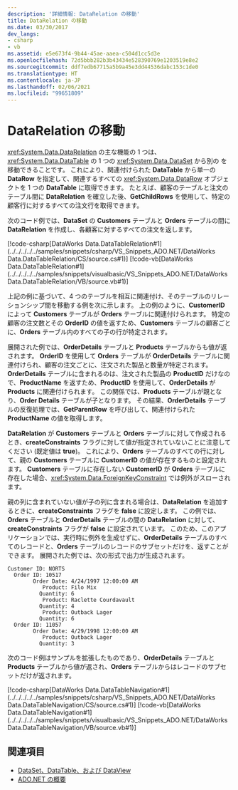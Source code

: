 ```yaml
---
description: '詳細情報: DataRelation の移動'
title: DataRelation の移動
ms.date: 03/30/2017
dev_langs:
- csharp
- vb
ms.assetid: e5e673f4-9b44-45ae-aaea-c504d1cc5d3e
ms.openlocfilehash: 72d5bbb282b3b43434e528390769e1203519e8e2
ms.sourcegitcommit: ddf7edb67715a5b9a45e3dd44536dabc153c1de0
ms.translationtype: HT
ms.contentlocale: ja-JP
ms.lasthandoff: 02/06/2021
ms.locfileid: "99651809"
---
```

# <a name="navigating-datarelations"></a>DataRelation の移動

<xref:System.Data.DataRelation> の主な機能の 1 つは、<xref:System.Data.DataTable> の 1 つの <xref:System.Data.DataSet> から別の  を移動できることです。 これにより、関連付けられた **DataTable** から単一の **DataRow** を指定して、関連するすべての <xref:System.Data.DataRow> オブジェクトを 1 つの **DataTable** に取得できます。 たとえば、顧客のテーブルと注文のテーブル間に **DataRelation** を確立した後、**GetChildRows** を使用して、特定の顧客行に対するすべての注文行を取得できます。  
  
 次のコード例では、**DataSet** の **Customers** テーブルと **Orders** テーブルの間に **DataRelation** を作成し、各顧客に対するすべての注文を返します。  
  
 [!code-csharp[DataWorks Data.DataTableRelation#1](../../../../../samples/snippets/csharp/VS_Snippets_ADO.NET/DataWorks Data.DataTableRelation/CS/source.cs#1)]
 [!code-vb[DataWorks Data.DataTableRelation#1](../../../../../samples/snippets/visualbasic/VS_Snippets_ADO.NET/DataWorks Data.DataTableRelation/VB/source.vb#1)]  
  
 上記の例に基づいて、4 つのテーブルを相互に関連付け、そのテーブルのリレーションシップ間を移動する例を次に示します。 上の例のように、**CustomerID** によって **Customers** テーブルが **Orders** テーブルに関連付けられます。 特定の顧客の注文数とその **OrderID** の値を返すため、**Customers** テーブルの顧客ごとに、**Orders** テーブル内のすべての子の行が特定されます。  
  
 展開された例では、**OrderDetails** テーブルと **Products** テーブルからも値が返されます。 **OrderID** を使用して **Orders** テーブルが **OrderDetails** テーブルに関連付けられ、顧客の注文ごとに、注文された製品と数量が特定されます。 **OrderDetails** テーブルに含まれるのは、注文された製品の **ProductID** だけなので、**ProductName** を返すため、**ProductID** を使用して、**OrderDetails** が **Products** に関連付けられます。 この関係では、**Products** テーブルが親となり、**Order Details** テーブルが子となります。 その結果、**OrderDetails** テーブルの反復処理では、**GetParentRow** を呼び出して、関連付けられた **ProductName** の値を取得します。  
  
 **DataRelation** が **Customers** テーブルと **Orders** テーブルに対して作成されるとき、**createConstraints** フラグに対して値が指定されていないことに注意してください (既定値は **true**)。 これにより、**Orders** テーブルのすべての行に対して、親の **Customers** テーブルに **CustomerID** の値が存在するものと設定されます。 **Customers** テーブルに存在しない **CustomerID** が **Orders** テーブルに存在した場合、<xref:System.Data.ForeignKeyConstraint> では例外がスローされます。  
  
 親の列に含まれていない値が子の列に含まれる場合は、**DataRelation** を追加するときに、**createConstraints** フラグを **false** に設定します。 この例では、**Orders** テーブルと **OrderDetails** テーブルの間の **DataRelation** に対して、**createConstraints** フラグが **false** に設定されています。 このため、このアプリケーションでは、実行時に例外を生成せずに、**OrderDetails** テーブルのすべてのレコードと、**Orders** テーブルのレコードのサブセットだけを、返すことができます。 展開された例では、次の形式で出力が生成されます。  
  
```output  
Customer ID: NORTS  
  Order ID: 10517  
        Order Date: 4/24/1997 12:00:00 AM  
           Product: Filo Mix  
          Quantity: 6  
           Product: Raclette Courdavault  
          Quantity: 4  
           Product: Outback Lager  
          Quantity: 6  
  Order ID: 11057  
        Order Date: 4/29/1998 12:00:00 AM  
           Product: Outback Lager  
          Quantity: 3  
```  
  
 次のコード例はサンプルを拡張したものであり、**OrderDetails** テーブルと **Products** テーブルから値が返され、**Orders** テーブルからはレコードのサブセットだけが返されます。  
  
 [!code-csharp[DataWorks Data.DataTableNavigation#1](../../../../../samples/snippets/csharp/VS_Snippets_ADO.NET/DataWorks Data.DataTableNavigation/CS/source.cs#1)]
 [!code-vb[DataWorks Data.DataTableNavigation#1](../../../../../samples/snippets/visualbasic/VS_Snippets_ADO.NET/DataWorks Data.DataTableNavigation/VB/source.vb#1)]  
  
## <a name="see-also"></a>関連項目

- [DataSet、DataTable、および DataView](index.md)
- [ADO.NET の概要](../ado-net-overview.md)
